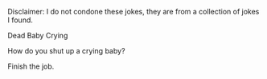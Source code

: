 Disclaimer: I do not condone these jokes, they are from a collection of jokes I found.

Dead Baby Crying

How do you shut up a crying baby?

Finish the job.

